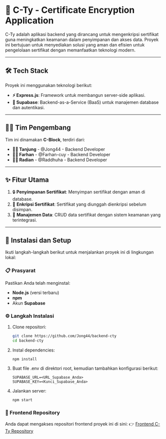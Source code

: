 # 🌟 C-Ty - Certificate Encryption Application

C-Ty adalah aplikasi backend yang dirancang untuk mengenkripsi sertifikat guna meningkatkan keamanan dalam penyimpanan dan akses data. Proyek ini bertujuan untuk menyediakan solusi yang aman dan efisien untuk pengelolaan sertifikat dengan memanfaatkan teknologi modern.

---

## 🛠️ Tech Stack
Proyek ini menggunakan teknologi berikut:
- **⚡ Express.js**: Framework untuk membangun server-side aplikasi.
- **💾 Supabase**: Backend-as-a-Service (BaaS) untuk manajemen database dan autentikasi.

---

## 👨‍💻 Tim Pengembang
Tim ini dinamakan **C-Block**, terdiri dari:
- **🧑‍💻 Tanjung** - @Jong44 - Backend Developer
- **🧑‍💻 Farhan** - @Farhan-cuy - Backend Developer
- **🧑‍💻 Radian** - @Raddhuha - Backend Developer

---

## ✨ Fitur Utama
1. 🔒 **Penyimpanan Sertifikat**: Menyimpan sertifikat dengan aman di database.
2. 🔑 **Enkripsi Sertifikat**: Sertifikat yang diunggah dienkripsi sebelum disimpan.
3. 📂 **Manajemen Data**: CRUD data sertifikat dengan sistem keamanan yang terintegrasi.

---

## 🚀 Instalasi dan Setup
Ikuti langkah-langkah berikut untuk menjalankan proyek ini di lingkungan lokal:

### 📋 Prasyarat
Pastikan Anda telah menginstal:
- **Node.js** (versi terbaru)
- **npm**
- Akun **Supabase**

### ⚙️ Langkah Instalasi
1. Clone repositori:
   ```bash
   git clone https://github.com/Jong44/backend-cty
   cd backend-cty
2. Instal dependencies:
   ```bash
   npm install
3. Buat file .env di direktori root, kemudian tambahkan konfigurasi berikut:
   ```env
   SUPABASE_URL=<URL_Supabase_Anda>
   SUPABASE_KEY=<Kunci_Supabase_Anda>
4. Jalankan server:
   ```bash
   npm start

### 🔗 Frontend Repository
Anda dapat mengakses repositori frontend proyek ini di sini:
👉 [Frontend C-Ty Repository](https://github.com/Jong44/fronted_cty )


